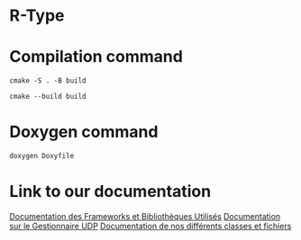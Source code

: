 # R-Type


# Compilation command

    cmake -S . -B build

    cmake --build build

# Doxygen command

    doxygen Doxyfile

# Link to our documentation

[Documentation des Frameworks et Bibliothèques Utilisés](documentation/Documentation%20des%20Frameworks%20et%20Bibliotheques%20Utilises.pdf)
[Documentation sur le Gestionnaire UDP](documentation/Documentation%20Gestionnaire%20UDP%20pour%20le%20projet%20R-Type.pdf)
[Documentation de nos différents classes et fichiers](https://patricklevyy.github.io/R-Type/)